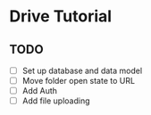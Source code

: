# Drive Tutorial 

## TODO 
- [ ] Set up database and data model
- [ ] Move folder open state to URL
- [ ] Add Auth
- [ ] Add file uploading
